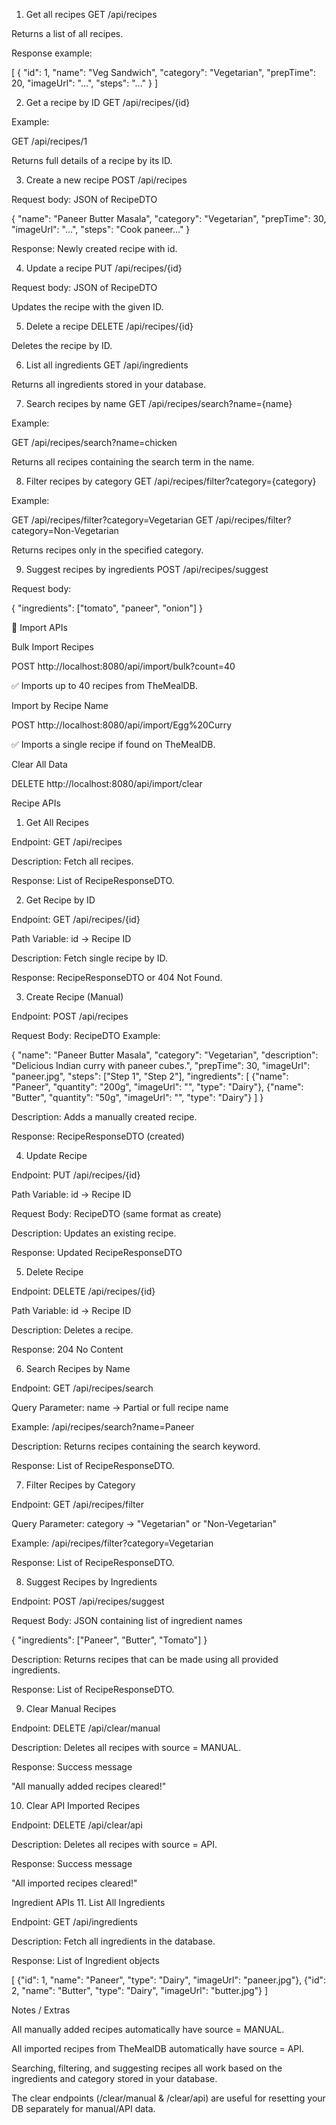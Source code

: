 1. Get all recipes
GET /api/recipes


Returns a list of all recipes.

Response example:

[
  {
    "id": 1,
    "name": "Veg Sandwich",
    "category": "Vegetarian",
    "prepTime": 20,
    "imageUrl": "...",
    "steps": "..."
  }
]

2. Get a recipe by ID
GET /api/recipes/{id}


Example:

GET /api/recipes/1


Returns full details of a recipe by its ID.

3. Create a new recipe
POST /api/recipes


Request body: JSON of RecipeDTO

{
  "name": "Paneer Butter Masala",
  "category": "Vegetarian",
  "prepTime": 30,
  "imageUrl": "...",
  "steps": "Cook paneer..."
}


Response: Newly created recipe with id.

4. Update a recipe
PUT /api/recipes/{id}


Request body: JSON of RecipeDTO

Updates the recipe with the given ID.

5. Delete a recipe
DELETE /api/recipes/{id}


Deletes the recipe by ID.

6. List all ingredients
GET /api/ingredients


Returns all ingredients stored in your database.

7. Search recipes by name
GET /api/recipes/search?name={name}


Example:

GET /api/recipes/search?name=chicken


Returns all recipes containing the search term in the name.

8. Filter recipes by category
GET /api/recipes/filter?category={category}


Example:

GET /api/recipes/filter?category=Vegetarian
GET /api/recipes/filter?category=Non-Vegetarian


Returns recipes only in the specified category.

9. Suggest recipes by ingredients
POST /api/recipes/suggest


Request body:

{
  "ingredients": ["tomato", "paneer", "onion"]
}


📌 Import APIs

Bulk Import Recipes

POST http://localhost:8080/api/import/bulk?count=40


✅ Imports up to 40 recipes from TheMealDB.

Import by Recipe Name

POST http://localhost:8080/api/import/Egg%20Curry


✅ Imports a single recipe if found on TheMealDB.

Clear All Data

DELETE http://localhost:8080/api/import/clear


Recipe APIs
1. Get All Recipes

Endpoint: GET /api/recipes

Description: Fetch all recipes.

Response: List of RecipeResponseDTO.

2. Get Recipe by ID

Endpoint: GET /api/recipes/{id}

Path Variable: id → Recipe ID

Description: Fetch single recipe by ID.

Response: RecipeResponseDTO or 404 Not Found.

3. Create Recipe (Manual)

Endpoint: POST /api/recipes

Request Body: RecipeDTO
Example:

{
  "name": "Paneer Butter Masala",
  "category": "Vegetarian",
  "description": "Delicious Indian curry with paneer cubes.",
  "prepTime": 30,
  "imageUrl": "paneer.jpg",
  "steps": ["Step 1", "Step 2"],
  "ingredients": [
    {"name": "Paneer", "quantity": "200g", "imageUrl": "", "type": "Dairy"},
    {"name": "Butter", "quantity": "50g", "imageUrl": "", "type": "Dairy"}
  ]
}


Description: Adds a manually created recipe.

Response: RecipeResponseDTO (created)

4. Update Recipe

Endpoint: PUT /api/recipes/{id}

Path Variable: id → Recipe ID

Request Body: RecipeDTO (same format as create)

Description: Updates an existing recipe.

Response: Updated RecipeResponseDTO

5. Delete Recipe

Endpoint: DELETE /api/recipes/{id}

Path Variable: id → Recipe ID

Description: Deletes a recipe.

Response: 204 No Content

6. Search Recipes by Name

Endpoint: GET /api/recipes/search

Query Parameter: name → Partial or full recipe name

Example: /api/recipes/search?name=Paneer

Description: Returns recipes containing the search keyword.

Response: List of RecipeResponseDTO.

7. Filter Recipes by Category

Endpoint: GET /api/recipes/filter

Query Parameter: category → "Vegetarian" or "Non-Vegetarian"

Example: /api/recipes/filter?category=Vegetarian

Response: List of RecipeResponseDTO.

8. Suggest Recipes by Ingredients

Endpoint: POST /api/recipes/suggest

Request Body: JSON containing list of ingredient names

{
  "ingredients": ["Paneer", "Butter", "Tomato"]
}


Description: Returns recipes that can be made using all provided ingredients.

Response: List of RecipeResponseDTO.

9. Clear Manual Recipes

Endpoint: DELETE /api/clear/manual

Description: Deletes all recipes with source = MANUAL.

Response: Success message

"All manually added recipes cleared!"

10. Clear API Imported Recipes

Endpoint: DELETE /api/clear/api

Description: Deletes all recipes with source = API.

Response: Success message

"All imported recipes cleared!"

Ingredient APIs
11. List All Ingredients

Endpoint: GET /api/ingredients

Description: Fetch all ingredients in the database.

Response: List of Ingredient objects

[
  {"id": 1, "name": "Paneer", "type": "Dairy", "imageUrl": "paneer.jpg"},
  {"id": 2, "name": "Butter", "type": "Dairy", "imageUrl": "butter.jpg"}
]

Notes / Extras

All manually added recipes automatically have source = MANUAL.

All imported recipes from TheMealDB automatically have source = API.

Searching, filtering, and suggesting recipes all work based on the ingredients and category stored in your database.

The clear endpoints (/clear/manual & /clear/api) are useful for resetting your DB separately for manual/API data.